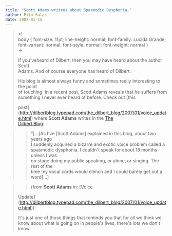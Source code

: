 ```yaml
---
title: "Scott Adams writres about Spasmodic Dysphonia…"
author: Pito Salas
date: 2007-01-15
---
```



>
> <!-  
>  body { font-size: 11pt; line-height: normal; font-family: Lucida Grande;
> font-variant: normal; font-style: normal; font-weight: normal }  
>  ->
>
> If you'veheard of Dilbert, then you may have heard about the author Scott  
>  Adams. And of course everyone has heard of Dilbert.
>
> His blog is almost always funny and sometimes really interesting to the
> point  
>  of touching. In a recent post, Scott Adams reveals that he suffers from  
>  something I never ever heard of before. Check out [this  
>
> post](<http://dilbertblog.typepad.com/the_dilbert_blog/2007/01/voice_update.html>)
> where **Scott Adams** writes in the [The  
>  Dilbert Blog](<http://dilbertblog.typepad.com/the_dilbert_blog/>):
>

>> "[…]As I've [Scott Adams] explained in this blog, about two years ago  
>  I suddenly acquired a bizarre and exotic voice problem called a  
>  spasmodic dysphonia. I couldn't speak for about 18 months unless I was  
>  on stage doing my public speaking, or alone, or singing. The rest of the  
>  time my vocal cords would clench and I could barely get out a word[…]
>>

>> (from **Scott Adams** in: [Voice  
>
> Update](<http://dilbertblog.typepad.com/the_dilbert_blog/2007/01/voice_update.html>))
>
> It's just one of those things that reminds you that for all we think we  
>  know about what is going on in people's lives, there's lots we don't  
>  know.


